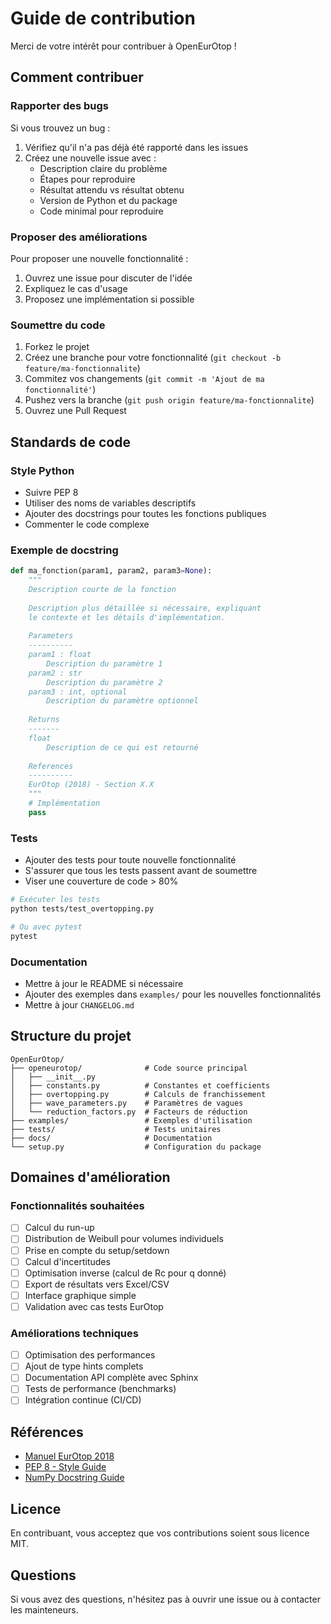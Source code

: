 # Guide de contribution

Merci de votre intérêt pour contribuer à OpenEurOtop !

## Comment contribuer

### Rapporter des bugs

Si vous trouvez un bug :

1. Vérifiez qu'il n'a pas déjà été rapporté dans les issues
2. Créez une nouvelle issue avec :
   - Description claire du problème
   - Étapes pour reproduire
   - Résultat attendu vs résultat obtenu
   - Version de Python et du package
   - Code minimal pour reproduire

### Proposer des améliorations

Pour proposer une nouvelle fonctionnalité :

1. Ouvrez une issue pour discuter de l'idée
2. Expliquez le cas d'usage
3. Proposez une implémentation si possible

### Soumettre du code

1. Forkez le projet
2. Créez une branche pour votre fonctionnalité (`git checkout -b feature/ma-fonctionnalite`)
3. Commitez vos changements (`git commit -m 'Ajout de ma fonctionnalité'`)
4. Pushez vers la branche (`git push origin feature/ma-fonctionnalite`)
5. Ouvrez une Pull Request

## Standards de code

### Style Python

- Suivre PEP 8
- Utiliser des noms de variables descriptifs
- Ajouter des docstrings pour toutes les fonctions publiques
- Commenter le code complexe

### Exemple de docstring

```python
def ma_fonction(param1, param2, param3=None):
    """
    Description courte de la fonction
    
    Description plus détaillée si nécessaire, expliquant
    le contexte et les détails d'implémentation.
    
    Parameters
    ----------
    param1 : float
        Description du paramètre 1
    param2 : str
        Description du paramètre 2
    param3 : int, optional
        Description du paramètre optionnel
    
    Returns
    -------
    float
        Description de ce qui est retourné
    
    References
    ----------
    EurOtop (2018) - Section X.X
    """
    # Implémentation
    pass
```

### Tests

- Ajouter des tests pour toute nouvelle fonctionnalité
- S'assurer que tous les tests passent avant de soumettre
- Viser une couverture de code > 80%

```bash
# Exécuter les tests
python tests/test_overtopping.py

# Ou avec pytest
pytest
```

### Documentation

- Mettre à jour le README si nécessaire
- Ajouter des exemples dans `examples/` pour les nouvelles fonctionnalités
- Mettre à jour `CHANGELOG.md`

## Structure du projet

```
OpenEurOtop/
├── openeurotop/              # Code source principal
│   ├── __init__.py
│   ├── constants.py          # Constantes et coefficients
│   ├── overtopping.py        # Calculs de franchissement
│   ├── wave_parameters.py    # Paramètres de vagues
│   └── reduction_factors.py  # Facteurs de réduction
├── examples/                 # Exemples d'utilisation
├── tests/                    # Tests unitaires
├── docs/                     # Documentation
└── setup.py                  # Configuration du package
```

## Domaines d'amélioration

### Fonctionnalités souhaitées

- [ ] Calcul du run-up
- [ ] Distribution de Weibull pour volumes individuels
- [ ] Prise en compte du setup/setdown
- [ ] Calcul d'incertitudes
- [ ] Optimisation inverse (calcul de Rc pour q donné)
- [ ] Export de résultats vers Excel/CSV
- [ ] Interface graphique simple
- [ ] Validation avec cas tests EurOtop

### Améliorations techniques

- [ ] Optimisation des performances
- [ ] Ajout de type hints complets
- [ ] Documentation API complète avec Sphinx
- [ ] Tests de performance (benchmarks)
- [ ] Intégration continue (CI/CD)

## Références

- [Manuel EurOtop 2018](http://www.overtopping-manual.com)
- [PEP 8 - Style Guide](https://www.python.org/dev/peps/pep-0008/)
- [NumPy Docstring Guide](https://numpydoc.readthedocs.io/en/latest/format.html)

## Licence

En contribuant, vous acceptez que vos contributions soient sous licence MIT.

## Questions

Si vous avez des questions, n'hésitez pas à ouvrir une issue ou à contacter les mainteneurs.

